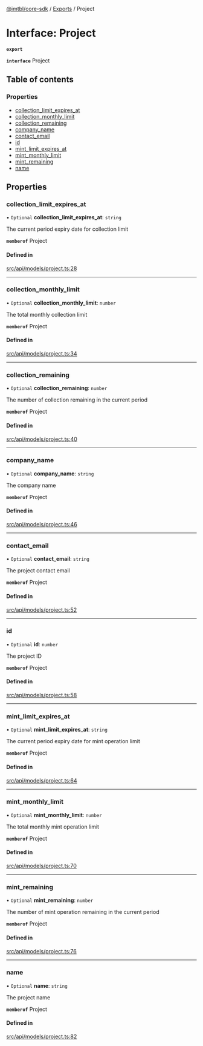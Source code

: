 [@imtbl/core-sdk](../README.md) / [Exports](../modules.md) / Project

# Interface: Project

**`export`** 

**`interface`** Project

## Table of contents

### Properties

- [collection\_limit\_expires\_at](Project.md#collection_limit_expires_at)
- [collection\_monthly\_limit](Project.md#collection_monthly_limit)
- [collection\_remaining](Project.md#collection_remaining)
- [company\_name](Project.md#company_name)
- [contact\_email](Project.md#contact_email)
- [id](Project.md#id)
- [mint\_limit\_expires\_at](Project.md#mint_limit_expires_at)
- [mint\_monthly\_limit](Project.md#mint_monthly_limit)
- [mint\_remaining](Project.md#mint_remaining)
- [name](Project.md#name)

## Properties

### collection\_limit\_expires\_at

• `Optional` **collection\_limit\_expires\_at**: `string`

The current period expiry date for collection limit

**`memberof`** Project

#### Defined in

[src/api/models/project.ts:28](https://github.com/immutable/imx-core-sdk/blob/7204457/src/api/models/project.ts#L28)

___

### collection\_monthly\_limit

• `Optional` **collection\_monthly\_limit**: `number`

The total monthly collection limit

**`memberof`** Project

#### Defined in

[src/api/models/project.ts:34](https://github.com/immutable/imx-core-sdk/blob/7204457/src/api/models/project.ts#L34)

___

### collection\_remaining

• `Optional` **collection\_remaining**: `number`

The number of collection remaining in the current period

**`memberof`** Project

#### Defined in

[src/api/models/project.ts:40](https://github.com/immutable/imx-core-sdk/blob/7204457/src/api/models/project.ts#L40)

___

### company\_name

• `Optional` **company\_name**: `string`

The company name

**`memberof`** Project

#### Defined in

[src/api/models/project.ts:46](https://github.com/immutable/imx-core-sdk/blob/7204457/src/api/models/project.ts#L46)

___

### contact\_email

• `Optional` **contact\_email**: `string`

The project contact email

**`memberof`** Project

#### Defined in

[src/api/models/project.ts:52](https://github.com/immutable/imx-core-sdk/blob/7204457/src/api/models/project.ts#L52)

___

### id

• `Optional` **id**: `number`

The project ID

**`memberof`** Project

#### Defined in

[src/api/models/project.ts:58](https://github.com/immutable/imx-core-sdk/blob/7204457/src/api/models/project.ts#L58)

___

### mint\_limit\_expires\_at

• `Optional` **mint\_limit\_expires\_at**: `string`

The current period expiry date for mint operation limit

**`memberof`** Project

#### Defined in

[src/api/models/project.ts:64](https://github.com/immutable/imx-core-sdk/blob/7204457/src/api/models/project.ts#L64)

___

### mint\_monthly\_limit

• `Optional` **mint\_monthly\_limit**: `number`

The total monthly mint operation limit

**`memberof`** Project

#### Defined in

[src/api/models/project.ts:70](https://github.com/immutable/imx-core-sdk/blob/7204457/src/api/models/project.ts#L70)

___

### mint\_remaining

• `Optional` **mint\_remaining**: `number`

The number of mint operation remaining in the current period

**`memberof`** Project

#### Defined in

[src/api/models/project.ts:76](https://github.com/immutable/imx-core-sdk/blob/7204457/src/api/models/project.ts#L76)

___

### name

• `Optional` **name**: `string`

The project name

**`memberof`** Project

#### Defined in

[src/api/models/project.ts:82](https://github.com/immutable/imx-core-sdk/blob/7204457/src/api/models/project.ts#L82)
